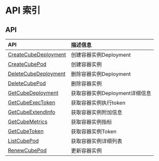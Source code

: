 # API 索引

## API

| API | 描述信息 |
|:---|:---|
|[CreateCubeDeployment](api/cube-api/create_cube_deployment)|创建容器实例Deployment|
|[CreateCubePod](api/cube-api/create_cube_pod)|创建容器实例|
|[DeleteCubeDeployment](api/cube-api/delete_cube_deployment)|删除容器实例Deployment|
|[DeleteCubePod](api/cube-api/delete_cube_pod)|删除容器实例|
|[GetCubeDeployment](api/cube-api/get_cube_deployment)|获取容器实例Deployment详细信息|
|[GetCubeExecToken](api/cube-api/get_cube_exec_token)|获取容器实例执行token|
|[GetCubeExtendInfo](api/cube-api/get_cube_extend_info)|获取容器实例附加信息|
|[GetCubeMetrics](api/cube-api/get_cube_metrics)|获取容器实例指标|
|[GetCubeToken](api/cube-api/get_cube_token)|获取容器实例Token|
|[ListCubePod](api/cube-api/list_cube_pod)|获取容器实例详细列表|
|[RenewCubePod](api/cube-api/renew_cube_pod)|更新容器实例|
